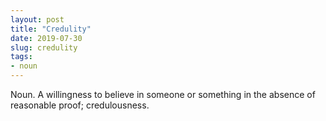 ```yaml
---
layout: post
title: "Credulity"
date: 2019-07-30
slug: credulity
tags:
- noun
---
```


Noun. A willingness to believe in someone or something in the absence of reasonable proof; credulousness.
